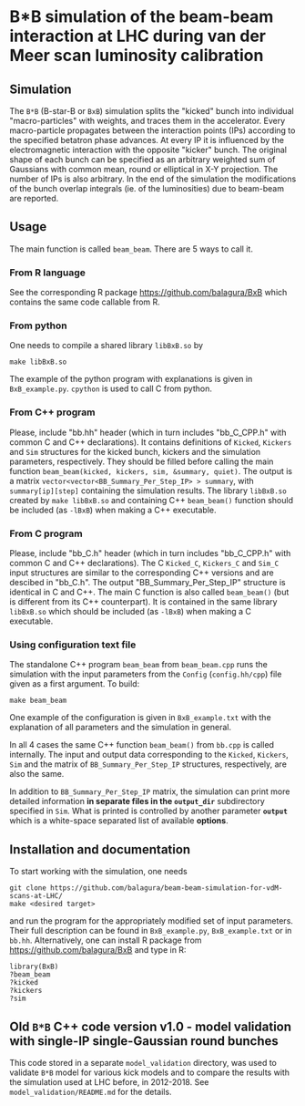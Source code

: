 # B*B simulation of the beam-beam interaction at LHC during van der Meer scan luminosity calibration

## Simulation
The `B*B` (B-star-B or `BxB`) simulation splits the "kicked" bunch into
individual "macro-particles" with weights, and traces them in the
accelerator. Every macro-particle propagates between the interaction points
(IPs) according to the specified betatron phase advances. At every IP it is
influenced by the electromagnetic interaction with the opposite "kicker"
bunch. The original shape of each bunch can be specified as an arbitrary
weighted sum of Gaussians with common mean, round or elliptical in X-Y
projection. The number of IPs is also arbitrary. In the end of the simulation
the modifications of the bunch overlap integrals (ie. of the luminosities) due
to beam-beam are reported.

## Usage
The main function is called `beam_beam`. There are 5 ways to call it.

### From R language
See the corresponding R package
https://github.com/balagura/BxB which contains the same code callable from R.

### From python 
One needs to compile a shared library `libBxB.so` by 
```
make libBxB.so
```
The example of the python program with explanations is given in
`BxB_example.py`. `cpython` is used to call C from python.

### From C++ program
Please, include "bb.hh" header (which in turn includes
"bb_C_CPP.h" with common C and C++ declarations). It contains definitions of
`Kicked`, `Kickers` and `Sim` structures for the kicked bunch, kickers and the
simulation parameters, respectively. They should be filled before calling the
main function `beam_beam(kicked, kickers, sim, &summary, quiet)`. The output
is a matrix `vector<vector<BB_Summary_Per_Step_IP> > summary`, with
`summary[ip][step]` containing the simulation results. The library `libBxB.so`
created by `make libBxB.so` and containing C++ `beam_beam()` function should 
be included (as `-lBxB`) when making a C++ executable.

### From C program
Please, include "bb_C.h" header (which in turn includes "bb_C_CPP.h" with common C and C++ 
declarations). The C `Kicked_C`, `Kickers_C` and `Sim_C` input structures are similar to 
the corresponding C++ versions and are descibed in "bb_C.h". The output 
"BB_Summary_Per_Step_IP" structure is identical in C and C++. The main C function is also
called `beam_beam()` (but is different from its C++ counterpart). It is contained in the same
library `libBxB.so` which should be included (as `-lBxB`) when making a C executable.

### Using configuration text file
The standalone C++ program `beam_beam` from `beam_beam.cpp` runs the simulation with 
the input parameters from the `Config` (`config.hh/cpp`) file given as a first argument. 
To build: 
```
make beam_beam
```
One example of the configuration is given in `BxB_example.txt` with the explanation of
all parameters and the simulation in general.

In all 4 cases the same C++ function `beam_beam()` from `bb.cpp` is called
internally. The input and output data corresponding to the `Kicked`,
`Kickers`, `Sim` and the matrix of `BB_Summary_Per_Step_IP` structures,
respectively, are also the same.

In addition to `BB_Summary_Per_Step_IP` matrix, the simulation can print more
detailed information **in separate files in the `output_dir`** subdirectory
specified in `Sim`. What is printed is controlled by another parameter **`output`**
which is a white-space separated list of available **options**.

## Installation and documentation
To start working with the simulation, one needs 
```
git clone https://github.com/balagura/beam-beam-simulation-for-vdM-scans-at-LHC/
make <desired target>
```
and run the program for the appropriately modified set of
input parameters. Their full description can be found in `BxB_example.py`,
`BxB_example.txt` or in `bb.hh`. Alternatively, one can install R package from
https://github.com/balagura/BxB and type in R: 
```
library(BxB)
?beam_beam
?kicked
?kickers
?sim
```

## Old `B*B` C++ code version v1.0 - model validation with single-IP single-Gaussian round bunches
This code stored in a separate `model_validation` directory, was used to validate `B*B` model for
various kick models and to compare the results with the simulation used at LHC before, in 2012-2018. See 
`model_validation/README.md` for the details.
